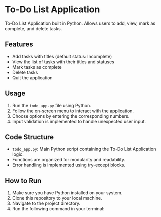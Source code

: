# To-Do List Application

To-Do List Application built in Python. Allows users to add, view, mark as complete, and delete tasks.

## Features

- Add tasks with titles (default status: Incomplete)
- View the list of tasks with their titles and statuses
- Mark tasks as complete
- Delete tasks
- Quit the application

## Usage

1. Run the `todo_app.py` file using Python.
2. Follow the on-screen menu to interact with the application.
3. Choose options by entering the corresponding numbers.
4. Input validation is implemented to handle unexpected user input.

## Code Structure

- `todo_app.py`: Main Python script containing the To-Do List Application logic.
- Functions are organized for modularity and readability.
- Error handling is implemented using try-except blocks.

## How to Run

1. Make sure you have Python installed on your system.
2. Clone this repository to your local machine.
3. Navigate to the project directory.
4. Run the following command in your terminal:

